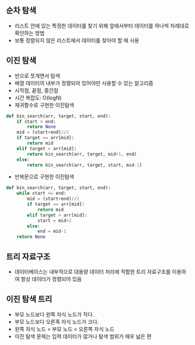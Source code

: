## 순차 탐색
* 리스트 안에 있는 특정한 데이터를 찾기 위해 앞에서부터 데이터를 하나씩 차례대로 확인하는 방법
* 보통 정렬되지 않은 리스트에서 데이터를 찾아야 할 때 사용

## 이진 탐색
* 반으로 쪼개면서 탐색
* 배열 데이터의 내부가 정렬되어 있어야만 사용할 수 있는 알고리즘
* 시작점, 끝점, 중간점
* 시간 복잡도: O(logN)
* 재귀함수로 구현한 이진탐색
```python
def bin_search(arr, target, start, end):
    if start > end:
        return None
    mid = (start+end)//2
    if target == arr[mid]:
        return mid
    elif target > arr[mid]:
        return bin_search(arr, target, mid+1, end)
    else:
        return bin_search(arr, target, start, mid-1)
```
* 반복문으로 구현한 이진탐색
```python
def bin_search(arr, target, start, end):
    while start <= end:
        mid = (start+end)//2
        if target == arr[mid]:
            return mid
        elif target > arr[mid]:
            start = mid+1
        else:
            end = mid-1
    return None
```

## 트리 자료구조
* 데이터베이스는 내부적으로 대용량 데이터 처리에 적합한 트리 자료구조를 이용하여 항상 데이터가 정렬되어 있음

## 이진 탐색 트리
* 부모 노드보다 왼쪽 자식 노드가 작다.
* 부모 노드보다 오른족 자식 노드가 크다.
* 왼쪽 자식 노드 < 부모 노드 < 오른쪽 자식 노드
* 이진 탐색 문제는 입력 데이터가 많거나 탐색 범위가 매우 넓은 편